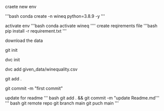 craete new env


 '''bash
conda create -n wineq python=3.8.9 -y
'''

activate env
'''bash
conda activate wineq
''''
create reqirements file
'''bash
pip install -r requirement.txt
'''


download the data

git init

dvc init

dvc add given_data/winequality.csv

git add .

git commit -m "first commit"

update for readme
''' bash
git add . && git commit -m "update Readme.md'''
''' bash 
git remote repo
git branch main
git  puch main
'''
